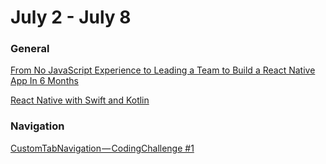 # July 2 - July 8

### General

[From No JavaScript Experience to Leading a Team to Build a React Native App In 6 Months](https://medium.com/@bwmusiclover1212/from-no-javascript-experience-to-leading-a-team-to-build-a-react-native-app-in-6-months-3e266db7edb1)

[React Native with Swift and Kotlin](https://medium.com/@kyle_erickson/react-native-with-swift-and-kotlin-4d897e4070a1)

### Navigation

[CustomTabNavigation — CodingChallenge #1](https://medium.com/@suha.baobaid/customtabnavigation-codingchallenge-1-b2db1d978801)